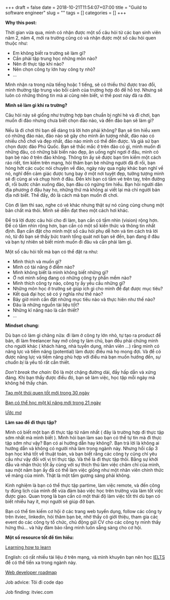 +++ 
draft = false
date = 2018-10-21T11:54:07+07:00
title = "Guild to software engineer"
slug = "" 
tags = []
categories = []
+++

**Why this post:**

Thời gian vừa qua, mình có nhận được một số câu hỏi từ các bạn sinh viên năm 2, năm 4, mới ra trường cũng có và nhận được một số câu hỏi quen thuộc như:

- Em không biết ra trường sẽ làm gì?
- Cần phải tập trung học những môn nào?
- Nên đi thực tập khi nào?
- Nên chọn công ty lớn hay công ty nhỏ?
- …

Mình nhận ra trong nữa tiếng hoặc 1 tiếng, sẽ có thiều thứ được trao đổi, mình thường tập trung vào bối cảnh của trường hợp đó để hỗ trợ. Nhưng sẽ luôn có những thông tin mà ai cũng nên biết, vì thế post này đã ra đời.

**Mình sẽ làm gì khi ra trường?**

Câu hỏi này sẽ giống như trường hợp bạn chuẩn bị nghỉ hè và đi chơi, bạn muốn đi đảo nhưng chưa biết chọn đảo nào, và đến đảo bạn sẽ làm gì?

Nếu là đi chơi thì bạn dễ dàng trả lời hơn phải không?
Bạn sẽ tìm hiểu xem có những đảo nào, đảo nào sẽ gây cho mình ấn tượng nhất, đảo nào có nhiều chỗ chơi và đẹp nhất, đảo nào mình có thể đến được. Và giả sử bạn chọn được đảo Phú Quốc. Bạn sẽ thắc mắc ở trên đảo có gì, mình muốn đi những đâu, có những bãi biển nào đẹp, ăn uống nghỉ ngơi ở đâu, mình có bạn bè nào ở trên đảo không. Thông tin ấy sẽ được bạn tìm kiếm một cách ráo riết, tìm kiếm trên mạng, hỏi thăm bạn bè những người đã đi rồi, bạn hóng hớt các cuộc nói chuyện về đảo, ngày này qua ngày khác bạn nghĩ về nó, nghĩ đến cảm giác được tung bay ở một nơi tuyệt đẹp, tưởng tượng mình sẽ đi cùng ai và chụp hình ở đâu. Đến khi bạn có tấm vé trên tay, trên đường đi, rồi bước chân xuống đảo, bạn đâu có ngừng tìm hiểu. Bạn hỏi người dân địa phương ở đâu hay ho, những thứ mà không ai viết lại mà chỉ người bản địa nới biết.
Thế đấy, đó là cách mà bạn muốn đi chơi.

Còn đi làm thì sao, nghe có vẻ khác nhưng thật sự nó cũng cùng chung một bản chất mà thôi. Mình sẽ diễn đạt theo một cách hơi khác.

Để trả lời được câu hỏi cho đi làm, bạn cần có tầm nhìn (vision) rộng hơn. Để có tầm nhìn rộng hơn, bạn cần có một số kiến thức và thông tin nhất định. Bạn cần đặt cho mình một số câu hỏi phụ dễ hơn và tìm cách trả lời nó, từ đó bạn sẽ thấy bức tranh tổng quát nơi bạn sẽ đến, bạn đang ở đâu và bạn tự nhiên sẽ biết mình muốn đi đâu và cần phải làm gì.

Một số câu hỏi tốt mà bạn có thể đặt ra như:

- Mình thích và muốn gì?
- Mình có tài năng ở điểm nào?
- Mình không biết là mình không biết những gì?
- Ở nơi mình sống đang có những công ty phần mềm nào?
- Mình thích công ty nào, công ty ấy yêu cầu những gì?
- Những môn học ở trường sẽ giúp ích gì cho mình để đạt được mục tiêu?
- Kết quả đại học sẽ có ý nghĩa như thế nào?
- Bây giờ mình cần đặt những mục tiêu nào và thực hiên như thế nào?
- Đâu là những nguồn tài liệu tốt?
- Những kĩ năng nào là cần thiết?
- …

**Mindset chung:**

Dù bạn có làm gì chăng nữa: đi làm ở công ty lớn nhỏ, tự tạo ra product để bán, đi làm freelancer hay mở công ty làm chủ, bạn đều phải chứng minh cho người khác ( khách hàng, nhà tuyển dụng, nhân viên …) rằng mình có năng lực và tiềm năng (potential) làm được điều mà họ mong đợi.
Và để có được năng lực và tiềm năng phù hợp với điều mà bạn muốn hướng đến, *sự chuẩn bị* là yếu tố rất cần thiết.

*Don’t break the chain:*
Đó là một chặng đường dài, đầy hấp dẫn và xứng đáng. Khi bạn thấy được điều đó, bạn sẽ làm việc, học tập mỗi ngày mà không hề thấy chán.

[Tạo một thói quen tốt mới trong 30 ngày](https://www.ted.com/talks/matt_cutts_try_something_new_for_30_days?language=vi)

[Bạn có thể học một kĩ năng mới trong 21 ngày](https://www.youtube.com/watch?v=5MgBikgcWnY)

[Ước mơ](https://www.youtube.com/watch?v=g-jwWYX7Jlo)

**Làm sao để đi thực tập?**

Mình có biết một bạn đi thực tập từ năm nhất ( đây là trường hợp đi thực tập sớm nhất mà mình biết ). Mình hỏi bạn làm sao bạn có thể tự tin mà đi thực tập sớm như vậy? Bạn có ai hướng dẫn hay không?.
Bạn trả lời là không ai hướng dẫn và không có người nhà làm trong ngành này. Nhưng hồi cấp 3 bạn học khá tốt về thuật toán, và bạn biết rằng các công ty cũng chỉ yêu cầu như vậy đối với vị trí thực tập. Và thế là đi thực tập thôi.
Bằng sự khởi đầu và nhận thức tốt ấy cùng với sự thích thú làm việc chăm chỉ của mình, sau một năm bạn ấy đã có thể làm việc giống như một nhân viên chính thức về mảng của mình.
Thật là một tấm gương sáng phải không.

Kinh nghiệm là bạn có thể thực tập partime, làm việc remote, và đến công ty đúng lịch của mình để vừa đảm bảo việc học trên trường vừa làm tốt việc được giao. Quan trọng là bạn cần có một thái độ làm việc tốt thì dù bạn có biết nhiều hay ít, mọi người sẽ giúp đỡ bạn.

Bạn có thể tìm kiếm cơ hội ở các trang web tuyển dụng, follow các công ty trên itviec, linkedin, hỏi thăm bạn bè, nhờ thầy cô giới thiệu, tham gia các event do các công ty tổ chức, chủ động gửi CV cho các công ty mình thấy hứng thú… và hãy đảm bảo rằng mình luôn sẵng sàng cho cơ hội.

**Một số resource tốt để tìm hiểu:**

[Learning how to learn](https://www.coursera.org/learn/learning-how-to-learn)

English: có rất nhiều tài liệu ở trên mạng, và mình khuyên bạn nên học [IELTS](https://www.ielts.org/) để có thể tiến xa trong ngành này.

[Web developer roadmap](https://github.com/kamranahmedse/developer-roadmap)

Job advice: Tôi đi code dạo

Job finding: itviec.com
